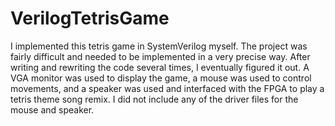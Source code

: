 # VerilogTetrisGame
I implemented this tetris game in SystemVerilog myself. The project was fairly difficult and needed to be implemented in a very precise way. After writing and rewriting the code several times, I eventually figured it out. A VGA monitor was used to display the game, a mouse was used to control movements, and a speaker was used and interfaced with the FPGA to play a tetris theme song remix. I did not include any of the driver files for the mouse and speaker.
